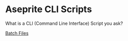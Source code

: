 # Aseprite CLI Scripts

What is a CLI (Command Line Interface) Script you ask? 

[Batch Files](https://en.wikipedia.org/wiki/Batch_file)